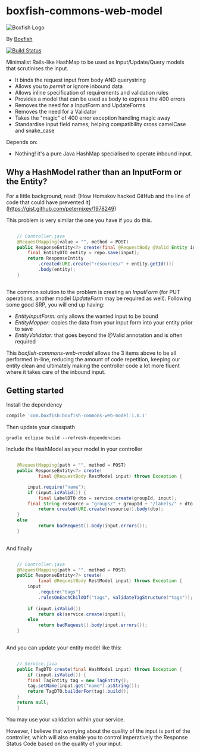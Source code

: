 # boxfish-commons-web-model

![Boxfish Logo](https://raw.github.com/bxfsh/boxfish-commons-web-model/master/src/main/resources/boxfish-logo.jpg)

By [Boxfish](http://www.boxfish.com)

[![Build Status](https://travis-ci.org/bxfsh/boxfish-commons-web-model.svg?branch=master)](https://travis-ci.org/bxfsh/boxfish-commons-web-model)

Minimalist Rails-like HashMap to be used as Input/Update/Query models that scrutinises the input.

* It binds the request input from body AND querystring
* Allows you to *permit* or ignore inbound data
* Allows inline specification of requirements and validation rules
* Provides a model that can be used as body to express the 400 errors
* Removes the need for a InputForm and UpdateForms
* Removes the need for a Validator
* Takes the "magic" of 400 error exception handling magic away
* Standardise input field names, helping compatibility cross camelCase and snake_case

Depends on:
* Nothing! it's a pure Java HashMap specialised to operate inbound input.

## Why a HashModel rather than an InputForm or the Entity?
For a little background, read: [How Homakov hacked GitHub and the line of code that could have prevented it] (https://gist.github.com/peternixey/1978249)

This problem is very similar the one you have if you do this.

```java

    // Controller.java
    @RequestMapping(value = "", method = POST)
    public ResponseEntity<?> create(final @RequestBody @Valid Entity input) {
        final EntityDTO entity = repo.save(input);
        return ResponseEntity
        	.created(URI.create("resources/" + entity.getId()))
        	.body(entity);
    }
    
```

The common solution to the problem is creating an *InputForm* (for PUT operations, another model *UpdateForm* may be required as well). Following some good SRP, you will end up having:

* *EntityInputForm:* only allows the wanted input to be bound
* *EntityMapper:* copies the data from your input form into your entity prior to save
* *EntityValidator:* that goes beyond the @Valid annotation and is often required

This *boxfish-commons-web-model* allows the 3 items above to be all performed in-line, reducing the amount of code repetition, keeping our entity clean and ultimately making the controller code a lot more fluent where it takes care of the inbound input.


## Getting started

Install the dependency

```gradle
compile 'com.boxfish:boxfish-commons-web-model:1.0.1'
```

Then update your classpath

```console
gradle eclipse build --refresh-dependencies
```

Include the HashModel as your model in your controller

```java

    @RequestMapping(path = "", method = POST)
    public ResponseEntity<?> create(
            final @RequestBody RestModel input) throws Exception {

        input.require("name");
        if (input.isValid()) {
            final LabelDTO dto = service.create(groupId, input);
	    final String resource = "groups/" + groupId + "/labels/" + dto.getId();
            return created(URI.create(resource)).body(dto);
	}
	else
            return badRequest().body(input.errors());
    }
    
```

And finally

```java  

    // Controller.java
    @RequestMapping(path = "", method = POST)
    public ResponseEntity<?> create(
            final @RequestBody RestModel input) throws Exception {
        input
            .require("tags")
            .rulesOnEachChildOf("tags", validateTagStructure("tags"));
    
        if (input.isValid())
            return ok(service.create(input));
        else
            return badRequest().body(input.errors());
    }
    
```

And you can update your entity model like this:

```java

    // Service.java
    public TagDTO create(final HashModel input) throws Exception {
    	if (input.isValid()) {
		final TagEntity tag = new TagEntity();
		tag.setName(input.get("name").asString());
		return TagDTO.builderFor(tag).build();
	}
	return null;
    }

```

You may use your validation within your service.

However, I believe that worrying about the quality of the input is part of the controller, which will also enable you to control imperatively the Response Status Code based on the quality of your input.
